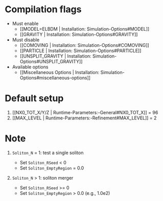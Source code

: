 # Compilation flags
- Must enable
   - [[MODEL=ELBDM | Installation: Simulation-Options#MODEL]]
   - [[GRAVITY | Installation: Simulation-Options#GRAVITY]]
- Must disable
   - [[COMOVING | Installation: Simulation-Options#COMOVING]]
   - [[PARTICLE | Installation: Simulation-Options#PARTICLE]]
   - [[UNSPLIT_GRAVITY | Installation: Simulation-Options#UNSPLIT_GRAVITY]]
- Available options
   - [[Miscellaneous Options | Installation: Simulation-Options#miscellaneous-options]]


# Default setup
1. [[NX0_TOT_X/Y/Z | Runtime-Parameters:-General#NX0_TOT_X]] = 96
2. [[MAX_LEVEL | Runtime-Parameters:-Refinement#MAX_LEVEL]] = 2


# Note
1. `Soliton_N` = 1: test a single soliton
   * Set `Soliton_RSeed` < 0
   * Set `Soliton_EmptyRegion` = 0.0

2. `Soliton_N` > 1: soliton merger
   * Set `Soliton_RSeed` >= 0
   * Set `Soliton_EmptyRegion` > 0.0 (e.g., 1.0e2)
